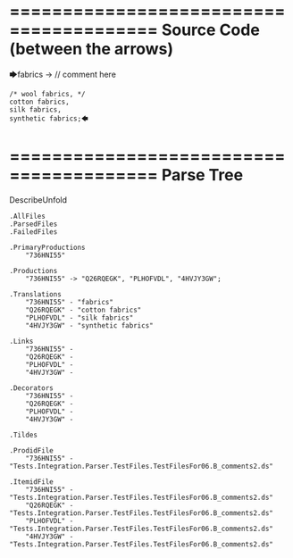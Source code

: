 ========================================
Source Code (between the arrows)
========================================

🡆fabrics -> // comment here

    /* wool fabrics, */
    cotton fabrics,
    silk fabrics,
    synthetic fabrics;🡄

========================================
Parse Tree
========================================
DescribeUnfold

    .AllFiles
    .ParsedFiles
    .FailedFiles

    .PrimaryProductions
        "736HNI55" 

    .Productions
        "736HNI55" -> "Q26RQEGK", "PLHOFVDL", "4HVJY3GW";

    .Translations
        "736HNI55" - "fabrics"
        "Q26RQEGK" - "cotton fabrics"
        "PLHOFVDL" - "silk fabrics"
        "4HVJY3GW" - "synthetic fabrics"

    .Links
        "736HNI55" - 
        "Q26RQEGK" - 
        "PLHOFVDL" - 
        "4HVJY3GW" - 

    .Decorators
        "736HNI55" - 
        "Q26RQEGK" - 
        "PLHOFVDL" - 
        "4HVJY3GW" - 

    .Tildes

    .ProdidFile
        "736HNI55" - "Tests.Integration.Parser.TestFiles.TestFilesFor06.B_comments2.ds"

    .ItemidFile
        "736HNI55" - "Tests.Integration.Parser.TestFiles.TestFilesFor06.B_comments2.ds"
        "Q26RQEGK" - "Tests.Integration.Parser.TestFiles.TestFilesFor06.B_comments2.ds"
        "PLHOFVDL" - "Tests.Integration.Parser.TestFiles.TestFilesFor06.B_comments2.ds"
        "4HVJY3GW" - "Tests.Integration.Parser.TestFiles.TestFilesFor06.B_comments2.ds"

